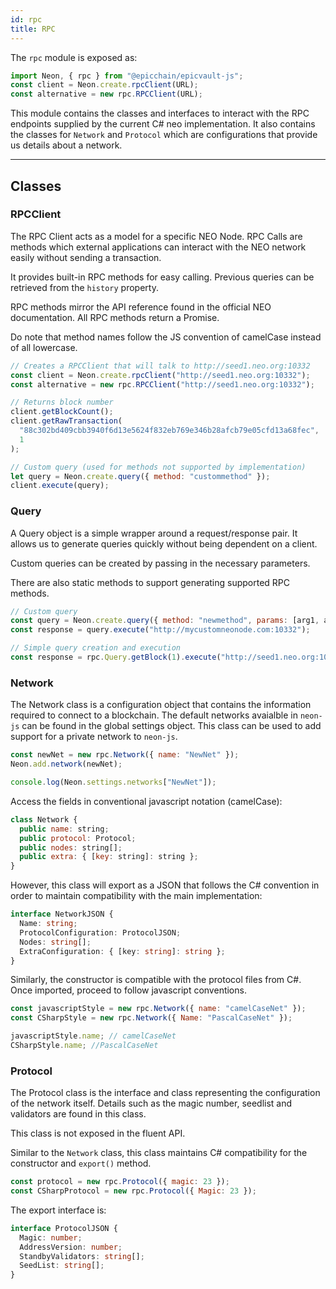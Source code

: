 ```yaml
---
id: rpc
title: RPC
---
```


The `rpc` module is exposed as:

```js
import Neon, { rpc } from "@epicchain/epicvault-js";
const client = Neon.create.rpcClient(URL);
const alternative = new rpc.RPCClient(URL);
```

This module contains the classes and interfaces to interact with the RPC
endpoints supplied by the current C# neo implementation. It also contains the
classes for `Network` and `Protocol` which are configurations that provide us
details about a network.

---

## Classes

### RPCClient

The RPC Client acts as a model for a specific NEO Node. RPC Calls are methods
which external applications can interact with the NEO network easily without
sending a transaction.

It provides built-in RPC methods for easy calling. Previous queries can be
retrieved from the `history` property.

RPC methods mirror the API reference found in the official NEO documentation.
All RPC methods return a Promise.

Do note that method names follow the JS convention of camelCase instead of all
lowercase.

```js
// Creates a RPCClient that will talk to http://seed1.neo.org:10332
const client = Neon.create.rpcClient("http://seed1.neo.org:10332");
const alternative = new rpc.RPCClient("http://seed1.neo.org:10332");

// Returns block number
client.getBlockCount();
client.getRawTransaction(
  "88c302bd409cbb3940f6d13e5624f832eb769e346b28afcb79e05cfd13a68fec",
  1
);

// Custom query (used for methods not supported by implementation)
let query = Neon.create.query({ method: "custommethod" });
client.execute(query);
```

### Query

A Query object is a simple wrapper around a request/response pair. It allows us
to generate queries quickly without being dependent on a client.

Custom queries can be created by passing in the necessary parameters.

There are also static methods to support generating supported RPC methods.

```js
// Custom query
const query = Neon.create.query({ method: "newmethod", params: [arg1, arg2] });
const response = query.execute("http://mycustomneonode.com:10332");

// Simple query creation and execution
const response = rpc.Query.getBlock(1).execute("http://seed1.neo.org:10332");
```

### Network

The Network class is a configuration object that contains the information
required to connect to a blockchain. The default networks avaialble in `neon-js`
can be found in the global settings object. This class can be used to add
support for a private network to `neon-js`.

```js
const newNet = new rpc.Network({ name: "NewNet" });
Neon.add.network(newNet);

console.log(Neon.settings.networks["NewNet"]);
```

Access the fields in conventional javascript notation (camelCase):

```js
class Network {
  public name: string;
  public protocol: Protocol;
  public nodes: string[];
  public extra: { [key: string]: string };
}
```

However, this class will export as a JSON that follows the C# convention in
order to maintain compatibility with the main implementation:

```ts
interface NetworkJSON {
  Name: string;
  ProtocolConfiguration: ProtocolJSON;
  Nodes: string[];
  ExtraConfiguration: { [key: string]: string };
}
```

Similarly, the constructor is compatible with the protocol files from C#. Once
imported, proceed to follow javascript conventions.

```js
const javascriptStyle = new rpc.Network({ name: "camelCaseNet" });
const CSharpStyle = new rpc.Network({ Name: "PascalCaseNet" });

javascriptStyle.name; // camelCaseNet
CSharpStyle.name; //PascalCaseNet
```

### Protocol

The Protocol class is the interface and class representing the configuration of
the network itself. Details such as the magic number, seedlist and validators
are found in this class.

This class is not exposed in the fluent API.

Similar to the `Network` class, this class maintains C# compatibility for the
constructor and `export()` method.

```js
const protocol = new rpc.Protocol({ magic: 23 });
const CSharpProtocol = new rpc.Protocol({ Magic: 23 });
```

The export interface is:

```ts
interface ProtocolJSON {
  Magic: number;
  AddressVersion: number;
  StandbyValidators: string[];
  SeedList: string[];
}
```
